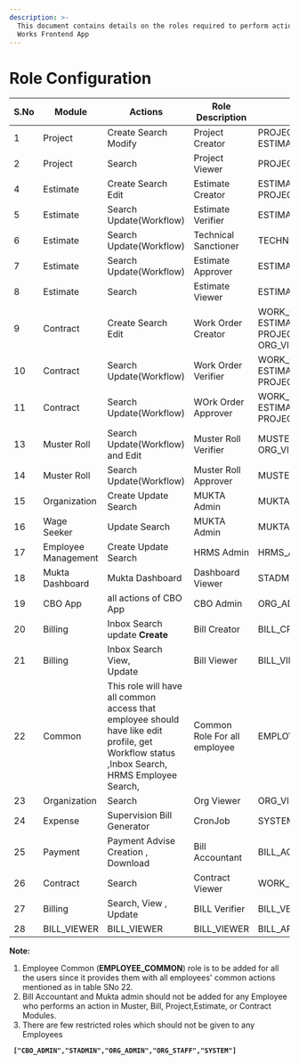 ```yaml
---
description: >-
  This document contains details on the roles required to perform action in
  Works Frontend App
---
```


# Role Configuration

<table><thead><tr><th width="58">S.No</th><th width="99">Module</th><th width="110">Actions</th><th width="151">Role Description</th><th>Roles</th></tr></thead><tbody><tr><td>1</td><td>Project</td><td>Create Search Modify</td><td>Project Creator</td><td>PROJECT_CREATOR,<br>ESTIMATE_VIEWER</td></tr><tr><td>2</td><td>Project</td><td>Search</td><td>Project Viewer</td><td>PROJECT_VIEWER</td></tr><tr><td>4</td><td>Estimate</td><td>Create Search Edit</td><td>Estimate Creator</td><td>ESTIMATE_CREATOR,<br>PROJECT_VIEWER]</td></tr><tr><td>5</td><td>Estimate</td><td>Search Update(Workflow)</td><td>Estimate Verifier</td><td>ESTIMATE_VERIFIER, PROJECT_VIEWER</td></tr><tr><td>6</td><td>Estimate</td><td>Search Update(Workflow)</td><td>Technical Sanctioner</td><td>TECHNICAL_SANCTIONER, PROJECT_VIEWER</td></tr><tr><td>7</td><td>Estimate</td><td>Search Update(Workflow)</td><td>Estimate Approver</td><td>ESTIMATE_APPROVER, PROJECT_VIEWER</td></tr><tr><td>8</td><td>Estimate</td><td>Search</td><td>Estimate Viewer</td><td>ESTIMATE_VIEWER, PROJECT_VIEWER</td></tr><tr><td>9</td><td>Contract</td><td>Create Search Edit</td><td>Work Order Creator</td><td>WORK_ORDER_CREATOR,<br>ESTIMATE_VIEWER,<br>PROJECT_VIEWER,<br>ORG_VIEWER</td></tr><tr><td>10</td><td>Contract</td><td>Search Update(Workflow)</td><td>Work Order Verifier</td><td>WORK_ORDER_VERIFIER,<br>ESTIMATE_VIEWER,<br>PROJECT_VIEWER</td></tr><tr><td>11</td><td>Contract</td><td>Search Update(Workflow)</td><td>WOrk Order Approver</td><td>WORK_ORDER_APPROVER,<br>ESTIMATE_VIEWER,<br>PROJECT_VIEWER</td></tr><tr><td>13</td><td>Muster Roll</td><td>Search Update(Workflow) and Edit</td><td>Muster Roll Verifier</td><td>MUSTER_ROLL_VERIFIER,<br>ORG_VIEWER</td></tr><tr><td>14</td><td>Muster Roll</td><td>Search Update(Workflow)</td><td>Muster Roll Approver</td><td>MUSTER_ROLL_APPROVER,ORG_VIEWER</td></tr><tr><td>15</td><td>Organization</td><td>Create Update Search</td><td>MUKTA Admin</td><td>MUKTA_ADMIN</td></tr><tr><td>16</td><td>Wage Seeker</td><td>Update Search</td><td>MUKTA Admin</td><td>MUKTA_ADMIN</td></tr><tr><td>17</td><td>Employee Management</td><td>Create Update Search</td><td>HRMS Admin</td><td>HRMS_ADMIN</td></tr><tr><td>18</td><td>Mukta Dashboard</td><td>Mukta Dashboard</td><td>Dashboard Viewer</td><td>STADMIN</td></tr><tr><td>19</td><td>CBO App</td><td>all actions of CBO App</td><td>CBO Admin</td><td>ORG_ADMIN</td></tr><tr><td>20</td><td>Billing</td><td>Inbox Search update <strong>Create</strong></td><td>Bill Creator</td><td>BILL_CREATOR,WORK_ORDER_VIEWER,ORG_VIEWER</td></tr><tr><td>21</td><td>Billing</td><td>Inbox Search View,<br>Update</td><td>Bill Viewer</td><td>BILL_VIEWER</td></tr><tr><td>22</td><td>Common</td><td>This role will have all common access that employee should have like edit profile, get Workflow status ,Inbox Search, HRMS Employee Search,</td><td>Common Role For all employee</td><td>EMPLOYEE_COMMON</td></tr><tr><td>23</td><td>Organization</td><td>Search</td><td>Org Viewer</td><td>ORG_VIEWER</td></tr><tr><td>24 </td><td>Expense</td><td>Supervision Bill Generator</td><td>CronJob</td><td>SYSTEM</td></tr><tr><td>25</td><td>Payment</td><td>Payment Advise Creation ,<br>Download </td><td>Bill Accountant</td><td>BILL_ACCOUNTANT,CONTRACT_VIEWER,ORG_VIEWER,BILL_VIEWER</td></tr><tr><td>26</td><td>Contract</td><td>Search</td><td>Contract Viewer</td><td>WORK_ORDER_VIEWER</td></tr><tr><td>27</td><td>Billing</td><td>Search, View , Update</td><td>BILL Verifier</td><td>BILL_VERIFIER,WORK_ORDER_VIEWER,ORG_VIEWER</td></tr><tr><td>28</td><td>BILL_VIEWER</td><td>BILL_VIEWER</td><td>BILL_VIEWER</td><td>BILL_APPROVER,WORK_ORDER_VIEWER,ORG_VIEWER</td></tr></tbody></table>

**Note:**

1. Employee Common (**EMPLOYEE\_COMMON**) role is to be added for all the users since it provides them with all employees' common actions mentioned as in table SNo 22.
2. Bill Accountant and Mukta admin should not be added for any Employee who performs an action in Muster, Bill, Project,Estimate, or  Contract Modules.
3. There are few restricted roles which should not be given to any Employees

<pre><code><strong> ["CBO_ADMIN","STADMIN","ORG_ADMIN","ORG_STAFF","SYSTEM"] 
</strong><strong>
</strong></code></pre>

